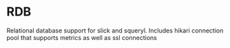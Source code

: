 RDB
==

Relational database support for slick and squeryl.  Includes hikari connection pool
that supports metrics as well as ssl connections